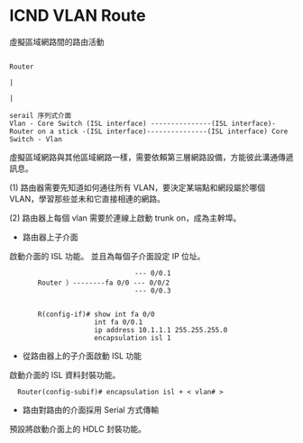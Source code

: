 # ICND VLAN Route
虛擬區域網路間的路由活動


                                                                           Router
                                                                             | 
                                                                             |
                                                                         serail 序列式介面
    Vlan - Core Switch (ISL interface) ---------------(ISL interface)- Router on a stick -(ISL interface)---------------(ISL interface) Core Switch - Vlan

虛擬區域網路與其他區域網路一樣，需要依賴第三層網路設備，方能彼此溝通傳遞訊息。

(1) 路由器需要先知道如何通往所有 VLAN，要決定某端點和網段屬於哪個 VLAN，學習那些並未和它直接相連的網路。

(2) 路由器上每個 vlan 需要於連線上啟動 trunk on，成為主幹埠。

* 路由器上子介面

啟動介面的 ISL 功能。
並且為每個子介面設定 IP 位址。


                                   --- 0/0.1
           Router ）--------fa 0/0 --- 0/0/2
                                   --- 0/0.3
                                   
                                   
           R(config-if)# show int fa 0/0
                         int fa 0/0.1
                         ip address 10.1.1.1 255.255.255.0
                         encapsulation isl 1
                          
* 從路由器上的子介面啟動 ISL 功能

啟動介面的 ISL 資料封裝功能。

      Router(config-subif)# encapsulation isl + < vlan# >
      
* 路由對路由的介面採用 Serial 方式傳輸

預設將啟動介面上的 HDLC 封裝功能。
      
 
